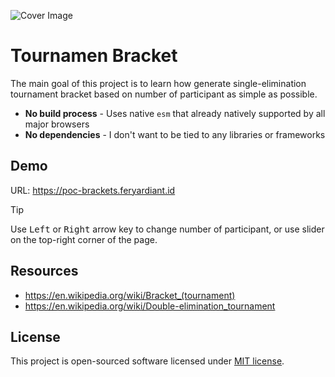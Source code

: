 ![Cover Image](https://repository-images.githubusercontent.com/887858620/ff2f4cec-940f-482b-a86d-97a169fde164)

# Tournamen Bracket

The main goal of this project is to learn how generate single-elimination tournament bracket based on number of participant as simple as possible.

- **No build process** - Uses native `esm` that already natively supported by all major browsers
- **No dependencies** - I don't want to be tied to any libraries or frameworks

## Demo

URL: https://poc-brackets.feryardiant.id

> [!TIP]
> Use <kbd>Left</kbd> or <kbd>Right</kbd> arrow key to change number of participant, or use slider on the top-right corner of the page.

## Resources

- https://en.wikipedia.org/wiki/Bracket_(tournament)
- https://en.wikipedia.org/wiki/Double-elimination_tournament

## License

This project is open-sourced software licensed under [MIT license](LICENSE.md).
